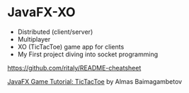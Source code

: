 # JavaFX-XO
- Distributed (client/server)
- Multiplayer
- XO (TicTacToe) game app for clients
- My First project diving into socket programming

https://github.com/ritaly/README-cheatsheet

[JavaFX Game Tutorial: TicTacToe](https://www.youtube.com/watch?v=Uj8rPV6JbCE) by Almas Baimagambetov
